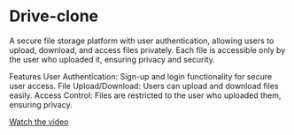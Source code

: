 # Drive-clone

A secure file storage platform with user authentication, allowing users to upload, download, and access files privately. Each file is accessible only by the user who uploaded it, ensuring privacy and security.


Features
User Authentication: Sign-up and login functionality for secure user access.
File Upload/Download: Users can upload and download files easily.
Access Control: Files are restricted to the user who uploaded them, ensuring privacy.





[Watch the video](https://drive.google.com/file/d/1N6SGl-OK4sTziIMjkqMrNzMk-22jX7lr/view?usp=sharing)
